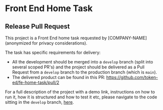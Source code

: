 # Front End Home Task

## Release Pull Request

This project is a Front End home task requested by [COMPANY-NAME] (anonymized for privacy considerations).

The task has specific requirements for delivery:
- All the development should be merged into a `develop` branch (split into several scoped PR's) and the project should be delivered as a Pull Request from a `develop` branch to the production branch (which is `main`).
- The delivered product can be found in this PR: https://github.com/token-ed/fe-home-task/pull/2

For a full description of the project with a demo link, instructions on how to run it, how it is structured and how to test it etc, please navigate to the code sitting in the `develop` branch, [here](https://github.com/token-ed/fe-home-task/tree/develop).

